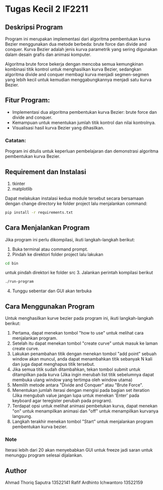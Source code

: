 # Tugas Kecil 2 IF2211

## Deskripsi Program

Program ini merupakan implementasi dari algoritma pembentukan kurva Bezier menggunakan dua metode berbeda: brute force dan divide and conquer. Kurva Bezier adalah jenis kurva parametrik yang sering digunakan dalam desain grafis dan animasi komputer.

Algoritma brute force bekerja dengan mencoba semua kemungkinan kombinasi titik kontrol untuk menghasilkan kurva Bezier, sedangkan algoritma divide and conquer membagi kurva menjadi segmen-segmen yang lebih kecil untuk kemudian menggabungkannya menjadi satu kurva Bezier.

## Fitur Program:

- Implementasi dua algoritma pembentukan kurva Bezier: brute force dan divide and conquer.
- Kemampuan untuk menentukan jumlah titik kontrol dan nilai kontrolnya.
- Visualisasi hasil kurva Bezier yang dihasilkan.

### Catatan:
Program ini ditulis untuk keperluan pembelajaran dan demonstrasi algoritma pembentukan kurva Bezier.

## Requirement dan Instalasi

1. tkinter
2. matplotlib

Dapat melakukan instalasi kedua module tersebut secara bersamaan dengan change directory ke folder project lalu menjalankan command:
``` bash
pip install -r requirements.txt
```

## Cara Menjalankan Program

Jika program ini perlu dikompilasi, ikuti langkah-langkah berikut:

1. Buka terminal atau command prompt.
2. Pindah ke direktori folder project lalu lakukan
```bash
cd bin
```
untuk pindah direktori ke folder src
3. Jalankan perintah kompilasi berikut 
```bash
./run-program
```
4. Tunggu sebentar dan GUI akan terbuka

## Cara Menggunakan Program

Untuk menghasilkan kurve bezier pada program ini, ikuti langkah-langkah berikut:

1. Pertama, dapat menekan tombol "how to use" untuk melihat cara menjalankan program.
2. Setelah itu dapat menekan tombol "create curve" untuk masuk ke laman create curve.
3. Lakukan penambahan titik dengan menekan tombol "add point" sebuah window akan muncul, anda dapat menambahkan titik sebanyak N kali dan juga dapat menghapus titik tersebut.
4. Jika semua titik sudah ditambahkan, tekan tombol submit untuk ditampilkan pada kurva (Jika ingin merubah list titik sebelumnya dapat membuka ulang window yang tertimpa oleh window utama)
5. Memilih metode antara "Divide and Conquer" atau "Brute Force".
6. Menentukan jumlah iterasi dengan mengisi pada bagian set iteration (Jika mengubah value jangan lupa untuk menekan 'Enter' pada keyboard agar teregister perubah pada program).
7. Terdapat opsi untuk melihat animasi pembetukan kurva, dapat menekan "on" untuk menampilkan animasi dan "off" untuk menampilkan kurvanya langsung.
8. Langkah terakhir menekan tombol "Start" untuk menjalankan program pembentukan kurva bezier.

### Note
Iterasi lebih dari 20 akan menyebabkan GUI untuk freeze jadi saran untuk menunggu program selesai dijalankan.  

## Author

Ahmad Thoriq Saputra
13522141
Rafif Ardhinto Ichwantoro
13522159